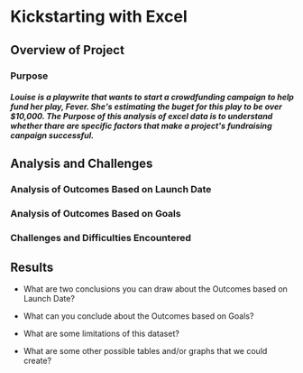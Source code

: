 # Kickstarting with Excel

## Overview of Project

### Purpose
##### Louise is a playwrite that wants to start a crowdfunding campaign to help fund her play, Fever. She's estimating the buget for this play to be over $10,000. The Purpose of this analysis of excel data is to understand whether thare are specific factors that make a project's fundraising canpaign successful.

## Analysis and Challenges

### Analysis of Outcomes Based on Launch Date

### Analysis of Outcomes Based on Goals

### Challenges and Difficulties Encountered

## Results

- What are two conclusions you can draw about the Outcomes based on Launch Date?

- What can you conclude about the Outcomes based on Goals?

- What are some limitations of this dataset?

- What are some other possible tables and/or graphs that we could create?
